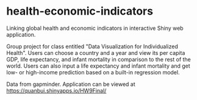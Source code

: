 # health-economic-indicators

Linking global health and economic indicators in interactive Shiny web application.

Group project for class entitled "Data Visualization for Individualized Health". Users can choose a country and a year and view its per capita GDP, life expectancy, and infant mortality in comparison to the rest of the world. Users can also input a life expectancy and infant mortality and get low- or high-income prediction based on a built-in regression model. 

Data from gapminder. Application can be viewed at https://quanbui.shinyapps.io/HW9Final/ 
